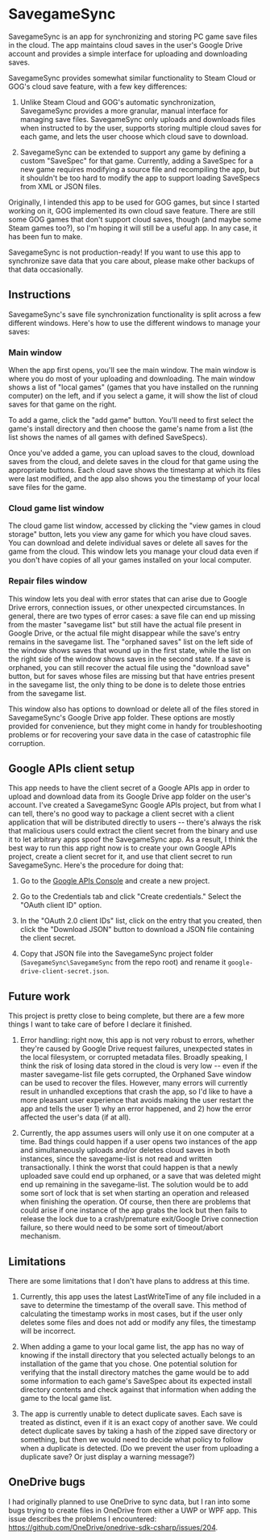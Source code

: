 # SavegameSync

SavegameSync is an app for synchronizing and storing PC game save files in the
cloud. The app maintains cloud saves in the user's Google Drive account and
provides a simple interface for uploading and downloading saves.

SavegameSync provides somewhat similar functionality to Steam Cloud or GOG's
cloud save feature, with a few key differences:

1. Unlike Steam Cloud and GOG's automatic synchronization, SavegameSync
provides a more granular, manual interface for managing save files.
SavegameSync only uploads and downloads files when instructed to by the user,
supports storing multiple cloud saves for each game, and lets the user choose
which cloud save to download.

2. SavegameSync can be extended to support any game by defining a custom
"SaveSpec" for that game. Currently, adding a SaveSpec for a new game requires
modifying a source file and recompiling the app, but it shouldn't be too hard
to modify the app to support loading SaveSpecs from XML or JSON files.

Originally, I intended this app to be used for GOG games, but since I started
working on it, GOG implemented its own cloud save feature. There are still some
GOG games that don't support cloud saves, though (and maybe some Steam games
too?), so I'm hoping it will still be a useful app. In any case, it has been
fun to make.

SavegameSync is not production-ready! If you want to use this app to
synchronize save data that you care about, please make other backups of that
data occasionally.

## Instructions

SavegameSync's save file synchronization functionality is split across a few
different windows. Here's how to use the different windows to manage your
saves:

### Main window

When the app first opens, you'll see the main window. The main window is where
you do most of your uploading and downloading. The main window shows a list of
"local games" (games that you have installed on the running computer) on the
left, and if you select a game, it will show the list of cloud saves for that
game on the right.

To add a game, click the "add game" button. You'll need to first select the
game's install directory and then choose the game's name from a list (the list
shows the names of all games with defined SaveSpecs).

Once you've added a game, you can upload saves to the cloud, download saves
from the cloud, and delete saves in the cloud for that game using the
appropriate buttons. Each cloud save shows the timestamp at which its files
were last modified, and the app also shows you the timestamp of your local save
files for the game.

### Cloud game list window

The cloud game list window, accessed by clicking the "view games in cloud
storage" button, lets you view any game for which you have cloud saves. You can
download and delete individual saves or delete all saves for the game from the
cloud. This window lets you manage your cloud data even if you don't have
copies of all your games installed on your local computer.

### Repair files window

This window lets you deal with error states that can arise due to Google Drive
errors, connection issues, or other unexpected circumstances. In general, there
are two types of error cases: a save file can end up missing from the master
"savegame list" but still have the actual file present in Google Drive, or the
actual file might disappear while the save's entry remains in the savegame
list. The "orphaned saves" list on the left side of the window shows saves that
wound up in the first state, while the list on the right side of the window
shows saves in the second state. If a save is orphaned, you can still recover
the actual file using the "download save" button, but for saves whose files are
missing but that have entries present in the savegame list, the only thing to
be done is to delete those entries from the savegame list.

This window also has options to download or delete all of the files stored in
SavegameSync's Google Drive app folder. These options are mostly provided for
convenience, but they might come in handy for troubleshooting problems or for
recovering your save data in the case of catastrophic file corruption.

## Google APIs client setup

This app needs to have the client secret of a Google APIs app in order to
upload and download data from its Google Drive app folder on the user's
account. I've created a SavegameSync Google APIs project, but from what I can
tell, there's no good way to package a client secret with a client application
that will be distributed directly to users -- there's always the risk that
malicious users could extract the client secret from the binary and use it to
let arbitrary apps spoof the SavegameSync app. As a result, I think the best
way to run this app right now is to create your own Google APIs project, create
a client secret for it, and use that client secret to run SavegameSync. Here's
the procedure for doing that:

1. Go to the [Google APIs Console](https://console.developers.google.com/apis/)
and create a new project.

2. Go to the Credentials tab and click "Create credentials." Select the "OAuth
client ID" option.

3. In the "OAuth 2.0 client IDs" list, click on the entry that you created,
then click the "Download JSON" button to download a JSON file containing the
client secret.

4. Copy that JSON file into the SavegameSync project folder
(`SavegameSync\SavegameSync` from the repo root) and rename it
`google-drive-client-secret.json`.

## Future work

This project is pretty close to being complete, but there are a few more things
I want to take care of before I declare it finished.

1. Error handling: right now, this app is not very robust to errors, whether
they're caused by Google Drive request failures, unexpected states in the local
filesystem, or corrupted metadata files. Broadly speaking, I think the risk of
losing data stored in the cloud is very low -- even if the master savegame-list
file gets corrupted, the Orphaned Save window can be used to recover the files.
However, many errors will currently result in unhandled exceptions that crash
the app, so I'd like to have a more pleasant user experience that avoids making
the user restart the app and tells the user 1) why an error happened, and 2)
how the error affected the user's data (if at all).

2. Currently, the app assumes users will only use it on one computer at a time.
Bad things could happen if a user opens two instances of the app and
simultaneously uploads and/or deletes cloud saves in both instances, since the
savegame-list is not read and written transactionally. I think the worst that
could happen is that a newly uploaded save could end up orphaned, or a save
that was deleted might end up remaining in the savegame-list. The solution
would be to add some sort of lock that is set when starting an operation and
released when finishing the operation. Of course, then there are problems that
could arise if one instance of the app grabs the lock but then fails to release
the lock due to a crash/premature exit/Google Drive connection failure, so
there would need to be some sort of timeout/abort mechanism.

## Limitations

There are some limitations that I don't have plans to address at this time.

1. Currently, this app uses the latest LastWriteTime of any file included in a
save to determine the timestamp of the overall save. This method of calculating
the timestamp works in most cases, but if the user only deletes some files and
does not add or modify any files, the timestamp will be incorrect.

2. When adding a game to your local game list, the app has no way of knowing if
the install directory that you selected actually belongs to an installation of
the game that you chose. One potential solution for verifying that the install
directory matches the game would be to add some information to each game's
SaveSpec about its expected install directory contents and check against that
information when adding the game to the local game list.

3. The app is currently unable to detect duplicate saves. Each save is treated
as distinct, even if it is an exact copy of another save. We could detect
duplicate saves by taking a hash of the zipped save directory or something, but
then we would need to decide what policy to follow when a duplicate is
detected. (Do we prevent the user from uploading a duplicate save? Or just
display a warning message?)

## OneDrive bugs

I had originally planned to use OneDrive to sync data, but I ran into some bugs
trying to create files in OneDrive from either a UWP or WPF app. This issue
describes the problems I encountered:
https://github.com/OneDrive/onedrive-sdk-csharp/issues/204.
